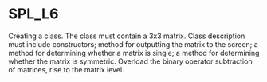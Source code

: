 # SPL_L6

Creating a class. The class must contain a 3x3 matrix. Class description must include constructors; method for outputting the matrix to the screen; a method for determining whether a matrix is single; a method for determining whether the matrix is symmetric. Overload the binary operator subtraction of matrices, rise to the matrix level.
